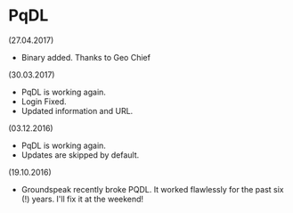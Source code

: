 # PqDL

(27.04.2017)
* Binary added. Thanks to Geo Chief

(30.03.2017)
* PqDL is working again.
* Login Fixed.
* Updated information and URL.

(03.12.2016)
* PqDL is working again.
* Updates are skipped by default. 

(19.10.2016)
* Groundspeak recently broke PQDL. It worked flawlessly for the past six (!) years. I'll fix it at the weekend!
